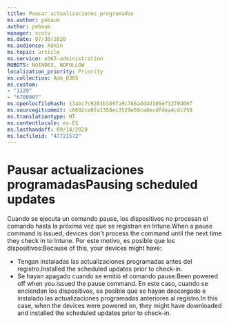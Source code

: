 ```yaml
---
title: Pausar actualizaciones programadas
ms.author: pebaum
author: pebaum
manager: scotv
ms.date: 07/30/2020
ms.audience: Admin
ms.topic: article
ms.service: o365-administration
ROBOTS: NOINDEX, NOFOLLOW
localization_priority: Priority
ms.collection: Adm_O365
ms.custom:
- "1129"
- "6700007"
ms.openlocfilehash: 13abc7c9201b1897a9c766add4d105ef12f0d66f
ms.sourcegitcommit: c6692ce0fa1358ec3529e59ca0ecdfdea4cdc759
ms.translationtype: HT
ms.contentlocale: es-ES
ms.lasthandoff: 09/14/2020
ms.locfileid: "47721572"
---
```

# <a name="pausing-scheduled-updates"></a><span data-ttu-id="b6bb7-102">Pausar actualizaciones programadas</span><span class="sxs-lookup"><span data-stu-id="b6bb7-102">Pausing scheduled updates</span></span>

<span data-ttu-id="b6bb7-103">Cuando se ejecuta un comando pause, los dispositivos no procesan el comando hasta la próxima vez que se registran en Intune.</span><span class="sxs-lookup"><span data-stu-id="b6bb7-103">When a pause command is issued, devices don't process the command until the next time they check in to Intune.</span></span> <span data-ttu-id="b6bb7-104">Por este motivo, es posible que los dispositivos:</span><span class="sxs-lookup"><span data-stu-id="b6bb7-104">Because of this, your devices might have:</span></span>

- <span data-ttu-id="b6bb7-105">Tengan instaladas las actualizaciones programadas antes del registro.</span><span class="sxs-lookup"><span data-stu-id="b6bb7-105">Installed the scheduled updates prior to check-in.</span></span>
- <span data-ttu-id="b6bb7-106">Se hayan apagado cuando se emitió el comando pause.</span><span class="sxs-lookup"><span data-stu-id="b6bb7-106">Been powered off when you issued the pause command.</span></span> <span data-ttu-id="b6bb7-107">En este caso, cuando se enciendan los dispositivos, es posible que se hayan descargado e instalado las actualizaciones programadas anteriores al registro.</span><span class="sxs-lookup"><span data-stu-id="b6bb7-107">In this case, when the devices were powered on, they might have downloaded and installed the scheduled updates prior to check-in.</span></span>